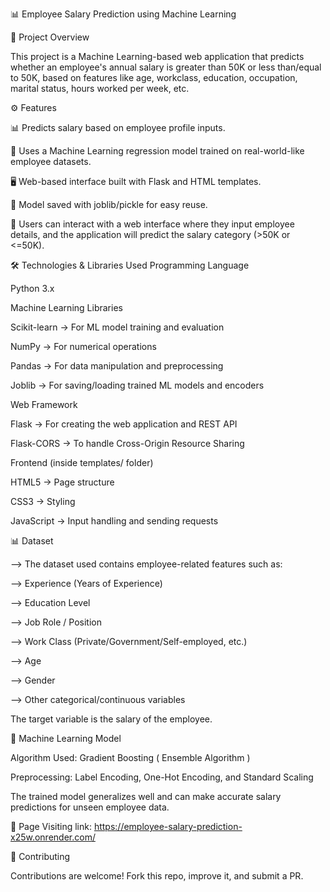 📊 Employee Salary Prediction using Machine Learning

🚀 Project Overview

This project is a Machine Learning-based web application that predicts whether an employee's annual salary is greater than 50K or less than/equal to 50K, based on features like age, workclass, education, occupation, marital status, hours worked per week, etc.

⚙️ Features

📊 Predicts salary based on employee profile inputs.

🤖 Uses a Machine Learning regression model trained on real-world-like employee datasets.

🖥️ Web-based interface built with Flask and HTML templates.

🔄 Model saved with joblib/pickle for easy reuse.

🌟 Users can interact with a web interface where they input employee details, and the application will predict the salary category (>50K or <=50K).



🛠️ Technologies & Libraries Used
Programming Language

Python 3.x

Machine Learning Libraries

Scikit-learn → For ML model training and evaluation

NumPy → For numerical operations

Pandas → For data manipulation and preprocessing

Joblib → For saving/loading trained ML models and encoders

Web Framework

Flask → For creating the web application and REST API

Flask-CORS → To handle Cross-Origin Resource Sharing

Frontend (inside templates/ folder)

HTML5 → Page structure

CSS3 → Styling

JavaScript → Input handling and sending requests



📊 Dataset

--> The dataset used contains employee-related features such as:

--> Experience (Years of Experience)

--> Education Level

--> Job Role / Position

--> Work Class (Private/Government/Self-employed, etc.)

--> Age

--> Gender

--> Other categorical/continuous variables

The target variable is the salary of the employee.



🧠 Machine Learning Model

Algorithm Used: Gradient Boosting ( Ensemble Algorithm )

Preprocessing: Label Encoding, One-Hot Encoding, and Standard Scaling

The trained model generalizes well and can make accurate salary predictions for unseen employee data.

🚀 Page Visiting link: https://employee-salary-prediction-x25w.onrender.com/

🤝 Contributing

Contributions are welcome!
Fork this repo, improve it, and submit a PR.


